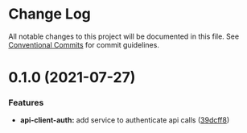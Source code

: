 # Change Log

All notable changes to this project will be documented in this file.
See [Conventional Commits](https://conventionalcommits.org) for commit guidelines.

# 0.1.0 (2021-07-27)


### Features

* **api-client-auth:** add service to authenticate api calls ([39dcff8](https://github.com/Mifiel/mifiel-js/commit/39dcff8b5f0e88b873baf108c8684d6a4105c039))
